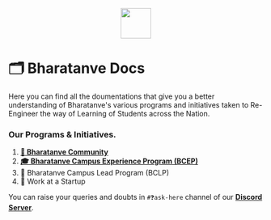 <p align="center"><img src="https://user-images.githubusercontent.com/95045411/230392095-26cebf44-00d2-43c4-9216-33db65b29554.png" height="60px"></p>

# 🗂️ Bharatanve Docs

Here you can find all the doumentations that give you a better understanding of Bharatanve's various programs and initiatives taken to Re-Engineer the way of Learning of Students across the Nation.

### Our Programs & Initiatives. 
  
  1. [**🤝 Bharatanve Community**](https://discord.com/invite/xdvK5YEKTk)
  2. [**🎓 Bharatanve Campus Experience Program (BCEP)**](https://github.com/bharatanve/education/blob/main/BCEP.md)
  3. 🙌 Bharatanve Campus Lead Program (BCLP)
  4. 💼 Work at a Startup  
  
  You can raise your queries and doubts in `#❓ask-here` channel of our [**Discord Server**](https://discord.com/invite/xdvK5YEKTk).

